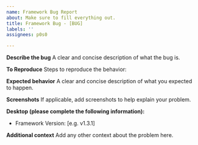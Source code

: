 ```yaml
---
name: Framework Bug Report
about: Make sure to fill everything out.
title: Framework Bug - [BUG]
labels: ''
assignees: p0s0

---
```


**Describe the bug**
A clear and concise description of what the bug is.

**To Reproduce**
Steps to reproduce the behavior:


**Expected behavior**
A clear and concise description of what you expected to happen.

**Screenshots**
If applicable, add screenshots to help explain your problem.

**Desktop (please complete the following information):**
 - Framework Version: [e.g. v1.3.1]

**Additional context**
Add any other context about the problem here.
